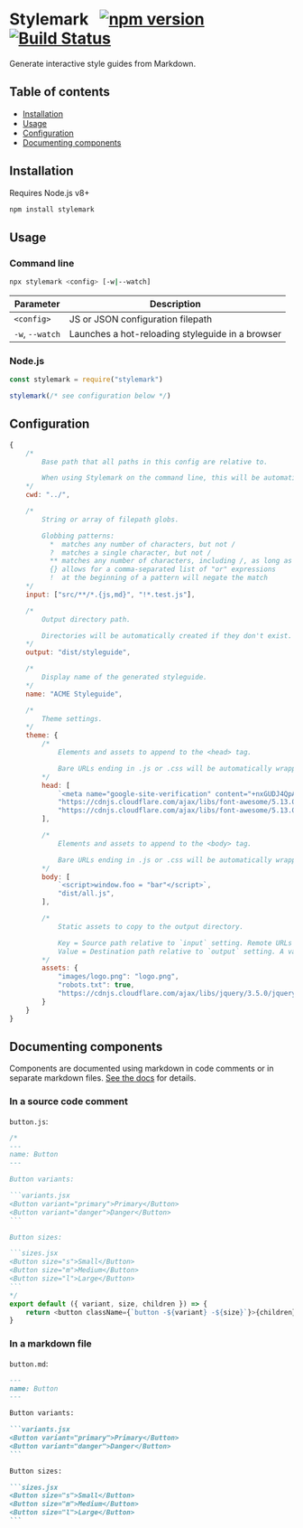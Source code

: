 # Stylemark &nbsp; [![npm version](https://badge.fury.io/js/stylemark.svg)](https://badge.fury.io/js/stylemark) [![Build Status](https://travis-ci.org/mpetrovich/stylemark.svg?branch=master)](https://travis-ci.org/mpetrovich/stylemark)

Generate interactive style guides from Markdown.

## Table of contents

-   [Installation](#installation)
-   [Usage](#usage)
-   [Configuration](#configuration)
-   [Documenting components](#documenting-components)

## Installation

Requires Node.js v8+

```sh
npm install stylemark
```

## Usage

### Command line

```sh
npx stylemark <config> [-w|--watch]
```

| Parameter       | Description                                      |
| --------------- | ------------------------------------------------ |
| `<config>`      | JS or JSON configuration filepath                |
| `-w`, `--watch` | Launches a hot-reloading styleguide in a browser |

### Node.js

```js
const stylemark = require("stylemark")

stylemark(/* see configuration below */)
```

## Configuration

```js
{
    /*
        Base path that all paths in this config are relative to.

        When using Stylemark on the command line, this will be automatically set to the directory containing the config file.
    */
    cwd: "../",

    /*
        String or array of filepath globs.

        Globbing patterns:
          *  matches any number of characters, but not /
          ?  matches a single character, but not /
          ** matches any number of characters, including /, as long as it's the only thing in a path part
          {} allows for a comma-separated list of "or" expressions
          !  at the beginning of a pattern will negate the match
    */
    input: ["src/**/*.{js,md}", "!*.test.js"],

    /*
        Output directory path.

        Directories will be automatically created if they don't exist.
    */
    output: "dist/styleguide",

    /*
        Display name of the generated styleguide.
    */
    name: "ACME Styleguide",

    /*
        Theme settings.
    */
    theme: {
        /*
            Elements and assets to append to the <head> tag.

            Bare URLs ending in .js or .css will be automatically wrapped in the appropriate <script> or <link> tags. Filepaths are resolved relative to the `cwd` setting above and will be automatically copied to the output directory.
        */
        head: [
            `<meta name="google-site-verification" content="+nxGUDJ4QpAZ5l9Bsjdi102tLVC21AIh5d1Nl23908vVuFHs34=">`,
            "https://cdnjs.cloudflare.com/ajax/libs/font-awesome/5.13.0/js/all.min.js",
            "https://cdnjs.cloudflare.com/ajax/libs/font-awesome/5.13.0/css/all.min.css",
        ],

        /*
            Elements and assets to append to the <body> tag.

            Bare URLs ending in .js or .css will be automatically wrapped in the appropriate <script> or <link> tags. Filepaths are resolved relative to the `cwd` setting above and will be automatically copied to the output directory.
        */
        body: [
            `<script>window.foo = "bar"</script>`,
            "dist/all.js",
        ],

        /*
            Static assets to copy to the output directory.

            Key = Source path relative to `input` setting. Remote URLs will be downloaded.
            Value = Destination path relative to `output` setting. A value of `true` will use the same relative path as the key.
        */
        assets: {
            "images/logo.png": "logo.png",
            "robots.txt": true,
            "https://cdnjs.cloudflare.com/ajax/libs/jquery/3.5.0/jquery.slim.min.js": "jquery.js"
        }
    }
}
```

## Documenting components

Components are documented using markdown in code comments or in separate markdown files. [See the docs](docs/components.md) for details.

### In a source code comment

`button.js`:

````js
/*
---
name: Button
---

Button variants:

```variants.jsx
<Button variant="primary">Primary</Button>
<Button variant="danger">Danger</Button>
```

Button sizes:

```sizes.jsx
<Button size="s">Small</Button>
<Button size="m">Medium</Button>
<Button size="l">Large</Button>
```
*/
export default ({ variant, size, children }) => {
    return <button className={`button -${variant} -${size}`}>{children}</button>
}
````

### In a markdown file

`button.md`:

````md
---
name: Button
---

Button variants:

```variants.jsx
<Button variant="primary">Primary</Button>
<Button variant="danger">Danger</Button>
```

Button sizes:

```sizes.jsx
<Button size="s">Small</Button>
<Button size="m">Medium</Button>
<Button size="l">Large</Button>
```
````
